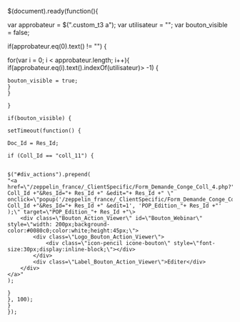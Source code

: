 $(document).ready(function(){

var approbateur = $(".custom_t3 a");
var utilisateur = "<? echo $Utilisateur ?>";
var bouton_visible = false;

if(approbateur.eq(0).text() != "") {

for(var i = 0; i < approbateur.length; i++){ if(approbateur.eq(i).text().indexOf(utilisateur)> -1) {

    bouton_visible = true;
    }
    }

    }

    if(bouton_visible) {

    setTimeout(function() {

    Doc_Id = Res_Id;

    if (Coll_Id == "coll_11") {


    $("#div_actions").prepend(
    "<a href=\"/zeppelin_france/_ClientSpecific/Form_Demande_Conge_Coll_4.php?"+ Coll_Id +"&Res_Id="+ Res_Id +" &edit="+ Res_Id +" \" onclick=\"popup('/zeppelin_france/_ClientSpecific/Form_Demande_Conge_Coll_4.php?"+ Coll_Id +"&Res_Id="+ Res_Id +" &edit=1', 'POP_Edition_"+ Res_Id +"' );\" target=\"POP_Edition_"+ Res_Id +"\>
        <div class=\"Bouton_Action_Viewer\" id=\"Bouton_Webinar\" style=\"width: 200px;background-color:#0080c0;color:white;height:45px;\">
            <div class=\"Logo_Bouton_Action_Viewer\">
                <div class=\"icon-pencil icone-bouton\" style=\"font-size:30px;display:inline-block;\"></div>
            </div>
            <div class=\"Label_Bouton_Action_Viewer\">Editer</div>
        </div>
    </a>"
    );

    }
    }, 100);
    }
    });